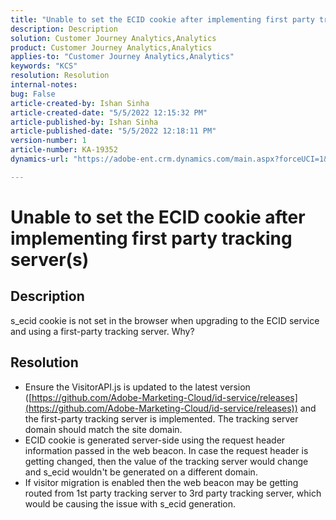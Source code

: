 ```yaml
---
title: "Unable to set the ECID cookie after implementing first party tracking server(s)"
description: Description
solution: Customer Journey Analytics,Analytics
product: Customer Journey Analytics,Analytics
applies-to: "Customer Journey Analytics,Analytics"
keywords: "KCS"
resolution: Resolution
internal-notes: 
bug: False
article-created-by: Ishan Sinha
article-created-date: "5/5/2022 12:15:32 PM"
article-published-by: Ishan Sinha
article-published-date: "5/5/2022 12:18:11 PM"
version-number: 1
article-number: KA-19352
dynamics-url: "https://adobe-ent.crm.dynamics.com/main.aspx?forceUCI=1&pagetype=entityrecord&etn=knowledgearticle&id=6441c40a-6dcc-ec11-a7b5-6045bd00db25"

---
```

# Unable to set the ECID cookie after implementing first party tracking server(s)

## Description

s_ecid cookie is not set in the browser when upgrading to the ECID service and using a first-party tracking server. Why?

## Resolution


- Ensure the VisitorAPI.js is updated to the latest version ([https://github.com/Adobe-Marketing-Cloud/id-service/releases](https://github.com/Adobe-Marketing-Cloud/id-service/releases)) and the first-party tracking server is implemented. The tracking server domain should match the site domain.
- ECID cookie is generated server-side using the request header information passed in the web beacon. In case the request header is getting changed, then the value of the tracking server would change and s_ecid wouldn't be generated on a different domain.
- If visitor migration is enabled then the web beacon may be getting routed from 1st party tracking server to 3rd party tracking server, which would be causing the issue with s_ecid generation.

